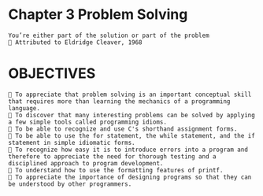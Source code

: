 # Chapter 3 Problem Solving
    You’re either part of the solution or part of the problem
     Attributed to Eldridge Cleaver, 1968
# OBJECTIVES
     To appreciate that problem solving is an important conceptual skill that requires more than learning the mechanics of a programming language.
     To discover that many interesting problems can be solved by applying a few simple tools called programming idioms.
     To be able to recognize and use C's shorthand assignment forms.
     To be able to use the for statement, the while statement, and the if statement in simple idiomatic forms.
     To recognize how easy it is to introduce errors into a program and therefore to appreciate the need for thorough testing and a disciplined approach to program development.
     To understand how to use the formatting features of printf.
     To appreciate the importance of designing programs so that they can be understood by other programmers.